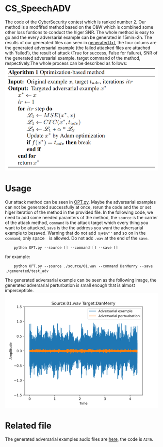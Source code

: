 # CS_SpeechADV
The code of the CyberSecurity contest which is ranked number 2. Our method is a modfifed method based on the C&W which is combined some other loss funtions to conduct the higer SNR. The whole method is easy to go and the every adversarial example can be generated in 15min~2h. The results of our generated files can seen in [generated.txt](./generated/generated.txt), the four colums are the generated adversarial example (the failed attacked files are attached with 'failed'), the result of attack (True for success, False for failure), SNR of the generated adversarial example, target command of the method, respectively.The whole process can be described as follows:
![image](./img/FakeCode.jpg)
# Usage
Our attack method can be seen in [OPT.py](./OPT.py). Maybe the adversarial examples can not be generated successfully at once, rerun the code and the or set higer iteration of the method in the provided file. In the following code, we need to add some needed paramters of the method, the `source` is the carrier of the attack method, `command` is the attack target which every thing you want to be attacked, `save` is the the address you want the adversarial example to besaved. Warning that do not add `!@#$%^'` and so on in the `command`, only space ` ` is allowed. Do not add `.wav` at the end of the `save`.

        python OPT.py --source [] --command [] --save []
for example:

        python OPT.py --source ./source/01.wav --command DanMerry --save ./generated/test_adv
The generated adversarial example can be seen as the following image, the generated adversarial perturbation is small enough that is almost imperceptible.
![image](./img/waveform.png)
# Related file
The generated adversarial examples audio files are [here](https://pan.baidu.com/s/1Wth4kmrhk2lC1hLa9EdoUg), the code is `A246`.
